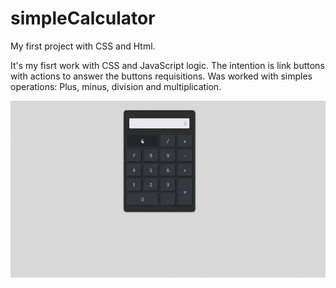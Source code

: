 # simpleCalculator
My first project with CSS and Html. 



It's my fisrt work with CSS and JavaScript logic. The intention is link buttons with actions to answer the buttons requisitions. Was worked with simples operations: Plus, minus, division and multiplication.

![Calculator](https://github.com/Ferguni/simpleCalculator/blob/main/apresentation.gif)
